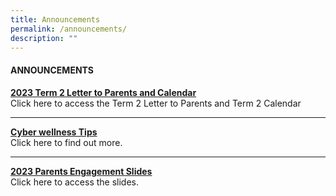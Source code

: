 ```yaml
---
title: Announcements
permalink: /announcements/
description: ""
---
```

<h4><strong>ANNOUNCEMENTS</strong></h4>
<p><strong><a href="/our-partners/parents/communication-with-parents">2023 Term 2 Letter to Parents and Calendar</a><br /></strong>Click here to access the Term 2 Letter to Parents and Term 2 Calendar</p>
<hr>
<p><strong><a href="/our-partners/parents/useful-guides-and-resources/cyber-wellness-tips">Cyber wellness Tips</a><br /></strong>Click here to find out more.</p>
<hr>
<p><strong><a href="/our-partners/parents/parents-engagement-sessions">2023 Parents Engagement Slides</a><br /></strong>Click here to access the slides.</p>
